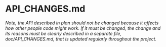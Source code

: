 # API_CHANGES.md

*Note, the API described in plan should not be changed because it affects how other people code
 might work. If it must be changed, the change and its reasons must be clearly described in a
  separate file, doc/API_CHANGES.md, that is updated regularly throughout the project.*
  
##